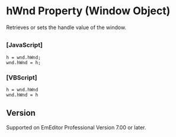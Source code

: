 # hWnd Property (Window Object)

Retrieves or sets the handle value of the window.

## 

### \[JavaScript\]

```
h = wnd.hWnd;
wnd.hWnd = h;
```

### \[VBScript\]

```
h = wnd.hWnd
wnd.hWnd = h
```

## Version

Supported on EmEditor Professional Version 7.00 or later.
